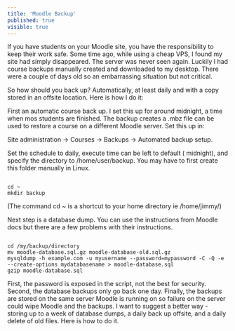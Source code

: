 ```yaml
---
title: 'Moodle Backup'
published: true
visible: true
---
```


If you have students on your Moodle site, you have the responsibility to keep their work safe. Some time ago, while using a cheap VPS, I found my site had simply disappeared. The server was never seen again. Luckily I had course backups manually created and downloaded to my desktop. There were a couple of days old so an embarrassing situation but not critical.

So how should you back up? Automatically, at least daily and  with a copy stored in an offsite location. Here is how I do it:

First an automatic course back up. I set this up for around midnight, a time when mos students are finished. The backup creates a .mbz file can be used to restore a course on a different Moodle server. Set this up in:

Site administration -> Courses -> Backups -> Automated backup setup.

Set the schedule to daily, execute time can be left to default ( midnight), and specify the directory to /home/user/backup. You may have to first create this folder manually in Linux.

<pre><code>
cd ~
mkdir backup
</code></pre>


(The command cd ~ is a shortcut to your home directory ie /home/jimmy/)

Next step is a database dump. You can use the instructions from Moodle docs but there are a few problems with their instructions.

<pre><code>
cd /my/backup/directory
mv moodle-database.sql.gz moodle-database-old.sql.gz
mysqldump -h example.com -u myusername --password=mypassword -C -Q -e --create-options mydatabasename > moodle-database.sql
gzip moodle-database.sql
</code></pre>


First, the password is exposed in the script, not the best for security. Second, the database backups only go back one day. Finally, the backups are stored on the same server Moodle is running on so failure on the server could wipe Moodle and the backups. I want to suggest a better way - storing up to a week of database dumps, a daily back up offsite, and a daily delete of old files. Here is how to do it.
